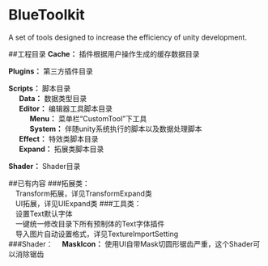 # BlueToolkit
A set of tools designed to increase the efficiency of unity development.

##工程目录
**Cache：** 插件根据用户操作生成的缓存数据目录 
  
**Plugins：** 第三方插件目录    

**Scripts：** 脚本目录   
&ensp;&ensp;&ensp;**Data：** 数据类型目录  
&ensp;&ensp;&ensp;**Editor：** 编辑器工具脚本目录  
&ensp;&ensp;&ensp;&ensp;&ensp;&ensp;**Menu：** 菜单栏“CustomTool”下工具   
&ensp;&ensp;&ensp;&ensp;&ensp;&ensp;**System：** 伴随unity系统执行的脚本以及数据处理脚本  
&ensp;&ensp;&ensp;**Effect：** 特效类脚本目录   
&ensp;&ensp;&ensp;**Expand：** 拓展类脚本目录   

**Shader：** Shader目录

##已有内容
###拓展类：   
&ensp;&ensp;Transform拓展，详见TransformExpand类  
&ensp;&ensp;UI拓展，详见UIExpand类
###工具类：  
&ensp;&ensp;设置Text默认字体  
&ensp;&ensp;一键统一修改目录下所有预制体的Text字体插件   
&ensp;&ensp;导入图片自动设置格式，详见TextureImportSetting  
###Shader：
&ensp;&ensp;**MaskIcon：** 使用UI自带Mask切圆形锯齿严重，这个Shader可以消除锯齿
